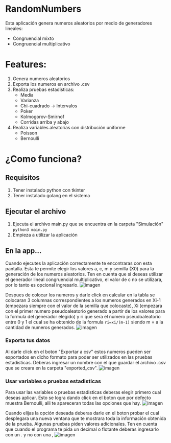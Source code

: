 # RandomNumbers
Esta aplicación genera numeros aleatorios por medio de generadores lineales:
 * Congruencial mixto
 * Congruencial multiplicativo

# Features:
1. Genera numeros aleatorios
2. Exporta los numeros en archivo .csv
3. Realiza pruebas estadisticas:
    * Media
    * Varianza
    * Chi-cuadrado -> Intervalos
    * Poker
    * Kolmogorov-Smirnof
    * Corridas arriba y abajo
4. Realiza variables aleatorias con distribución uniforme
    * Poisson
    * Bernoulli

# ¿Como funciona?

## Requisitos
1. Tener instalado python con tkinter
2. Tener instalado golang en el sistema

## Ejecutar el archivo 
1. Ejecuta el archivo main.py que se encuentra en la carpeta "Simulación"
    ``` python3 main.py ```
2. Empieza a utilizar la aplicación

## En la app...
Cuando ejecutes la aplicación correctamente te encontraras con esta pantalla. Esta te permite elegir los valores a, c, m y semilla (X0) para la generación de los numeros aleatorios. Ten en cuenta que si deseas utilizar el generador lineal congruencial multiplicativo, el valor de c no se utilizara, por lo tanto es opcional ingresarlo.
![imagen](https://github.com/user-attachments/assets/c34a2ab6-f288-4d46-a1f9-48949c0304e4)

Despues de colocar los numeros y darle click en calcular en la tabla se colocaran 3 columnas correspondientes a los numeros generados en Xi-1  (empezara siempre con el valor de la semilla que colocaste), Xi (empezara con el primer numero pseudoaleatorio generado a partir de los valores para la formula del generador elegido) y ri que sera el numero pseudoaleatorio entre 0 y 1 el cual se ha obtenido de la formula ``ri=xi/(m-1)`` siendo m = a la cantidad de numeros generados.
![imagen](https://github.com/user-attachments/assets/984f8022-f63a-4b47-9380-7a2fcbdac449)

### Exporta tus datos
Al darle click en el boton "Exportar a csv" estos numeros pueden ser exportados en dicho formato para poder ser utilizados en las pruebas estadisticas. Deberas ingresar un nombre con el que guardar el archivo .csv que se creara en la carpeta "exported_csv".
![imagen](https://github.com/user-attachments/assets/833880a4-aad6-42bf-98d8-ce1ff0883ad4)

### Usar variables o pruebas estadisticas
Para usar las variables o pruebas estadisticas deberas elegir primero cual deseas aplicar. Esto se logra dando click en el boton que por defecto muestra Bernoulli, alli te apareceran todas las opciones que hay.
![imagen](https://github.com/user-attachments/assets/72dcc374-d485-473a-815b-9745655208bf)

Cuando elijas la opción deseada deberas darle en el boton probar el cual desplegara una nueva ventana que te mostrara toda la información obtenida de la prueba.
Algunas pruebas piden valores adicionales. Ten en cuenta que cuando el programa te pida un decimal o flotante deberas ingresarlo con un *.* y no con una *,*
![imagen](https://github.com/user-attachments/assets/85ca9865-afa4-4df9-b615-498922e78d41)

 
